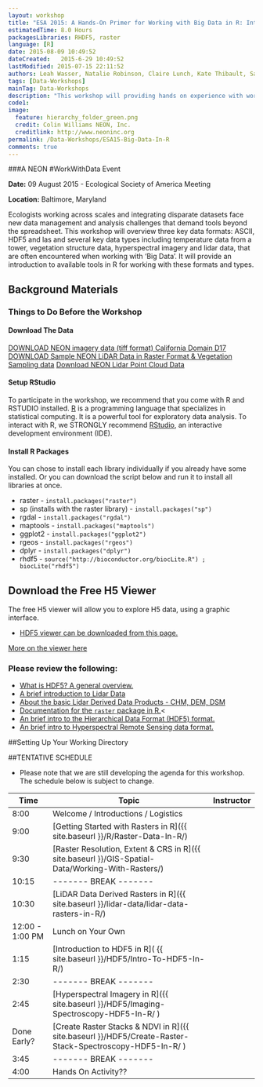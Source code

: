 ```yaml
---
layout: workshop
title: "ESA 2015: A Hands-On Primer for Working with Big Data in R: Introduction to Hierarchical Data Formats, Lidar Data & Efficient Data Visualization"
estimatedTime: 8.0 Hours
packagesLibraries: RHDF5, raster
language: [R]
date: 2015-08-09 10:49:52
dateCreated:   2015-6-29 10:49:52
lastModified: 2015-07-15 22:11:52
authors: Leah Wasser, Natalie Robinson, Claire Lunch, Kate Thibault, Sarah Elmendorf
tags: [Data-Workshops]
mainTag: Data-Workshops
description: "This workshop will providing hands on experience with working hierarchical data formats (HDF5), and (lidar derived) raster data in R. It will also cover spatial data analysis in R."
code1: 
image:
  feature: hierarchy_folder_green.png
  credit: Colin Williams NEON, Inc.
  creditlink: http://www.neoninc.org
permalink: /Data-Workshops/ESA15-Big-Data-In-R
comments: true 
---
```


###A NEON #WorkWithData Event

**Date:** 09 August 2015 - Ecological Society of America Meeting

**Location:** Baltimore, Maryland

Ecologists working across scales and integrating disparate datasets face new data management and analysis challenges that demand tools beyond the spreadsheet. This workshop will overview three key data formats: ASCII, HDF5 and las and several key data types including temperature data from a tower, vegetation structure data, hyperspectral imagery and lidar data, that are often encountered when working with ‘Big Data’.  It will provide an introduction to available tools in R for working with these formats and types.

<div id="objectives">

<h2>Background Materials</h2>

<h3>Things to Do Before the Workshop</h3>
<h4>Download The Data</h4>

<a href="{{ site.baseurl }}/data/rasterLayers_tif.zip" class="btn btn-success">
 DOWNLOAD NEON imagery data (tiff format) California Domain D17</a>
<a href="http://www.neonhighered.org/Data/LidarActivity/CHM_InSitu_Data.zip" class="btn btn-success"> 
DOWNLOAD Sample NEON LiDAR Data in Raster Format & Vegetation Sampling data</a>
<a href="http://neonhighered.org/Data/LidarActivity/r_filtered_256000_4111000.las" class="btn btn-success"> 
Download NEON Lidar Point Cloud Data</a>

<h4>Setup RStudio</h4>
To participate in the workshop, we recommend that you come with R and RSTUDIO 
installed. <a href = "http://cran.r-project.org/">R</a> is a programming language 
that specializes in statistical computing. It is a powerful tool for exploratory
 data analysis. To interact with R, we STRONGLY recommend 
<a href="http://www.rstudio.com/">RStudio</a>, an interactive development 
environment (IDE). 


<h4>Install R Packages</h4>
You can chose to install each library individually if you already have some installed.
Or you can download the script below and run it to install all libraries at once.

<ul>
<li>raster - <code>install.packages("raster")</code></li>
<li>sp (installs with the raster library) - <code>install.packages("sp") </code></li>
<li>rgdal - <code>install.packages("rgdal")</code></li>
<li>maptools - <code>install.packages("maptools")</code></li>
<li>ggplot2 - <code>install.packages("ggplot2")</code></li>
<li>rgeos - <code>install.packages("rgeos")</code></li>
<li>dplyr - <code>install.packages("dplyr")</code></li>
<li>rhdf5 - <code>source("http://bioconductor.org/biocLite.R") ; biocLite("rhdf5")</code></li>
</ul>

<h2>Download the Free H5 Viewer</h2>

<p>The free H5 viewer will allow you to explore H5 data, using a graphic interface. 
</p>

<ul>
<li>
<a href="http://www.hdfgroup.org/products/java/release/download.html" target="_blank" class="btn btn-success"> HDF5 viewer can be downloaded from this page.</a>
</li>
</ul>

<a href="http://neondataskills.org/HDF5/Exploring-Data-HDFView/">More on the
 viewer here</a>

<h3>Please review the following:</h3>
<ul>
<li><a href="http://neondataskills.org/HDF5/About/">What is HDF5? A general overview.</a></li>
<li><a href="{{ site.baseurl }}/remote-sensing/1_About-LiDAR-Data-Light-Detection-and-Ranging_Activity1/" >A brief introduction to Lidar Data </a></li>
<li><a href="{{ site.baseurl }}/remote-sensing/2_LiDAR-Data-Concepts_Activity2/" >About the basic Lidar Derived Data Products - CHM, DEM, DSM </a></li>
<li><a href="http://cran.r-project.org/web/packages/raster/raster.pdf">Documentation for the <code>raster</code> package in R.</a><</li>
<li><a href="{{ site.baseurl }}/HDF5/About/">An brief intro to the Hierarchical Data Format (HDF5) 
format. </a></li>

<li><a href="{{ site.baseurl }}/HDF5/About-Hyperspectral-Remote-Sensing-Data/">An brief intro to Hyperspectral Remote Sensing data
format. </a></li>
</ul>


</div>

##Setting Up Your Working Directory


##TENTATIVE SCHEDULE

* Please note that we are still developing the agenda for this workshop. The schedule below is subject to change.


| Time        | Topic         | Instructor | 
|-------------|---------------|------------|
| 8:00     | Welcome / Introductions / Logistics |          |
| 9:00     | [Getting Started with Rasters in R]({{ site.baseurl }}/R/Raster-Data-In-R/) |          |
| 9:30     | [Raster Resolution, Extent & CRS in R]({{ site.baseurl }}/GIS-Spatial-Data/Working-With-Rasters/)       |            |
| 10:15 | ------- BREAK ------- |      |
| 10:30 | [LiDAR Data Derived Rasters in R]({{ site.baseurl }}/lidar-data/lidar-data-rasters-in-R/) |      |
| 12:00 - 1:00 PM     | Lunch on Your Own |          |
| 1:15     | [Introduction to HDF5 in R]( {{ site.baseurl }}/HDF5/Intro-To-HDF5-In-R/) |          |
| 2:30 | ------- BREAK ------- |      |
| 2:45     | [Hyperspectral Imagery in R]({{ site.baseurl }}/HDF5/Imaging-Spectroscopy-HDF5-In-R/ ) |          |
| Done Early?     | [Create Raster Stacks & NDVI in R]({{ site.baseurl }}/HDF5/Create-Raster-Stack-Spectroscopy-HDF5-In-R/ ) |          |
| 3:45 | ------- BREAK ------- |      |
| 4:00     | Hands On Activity?? |          |

